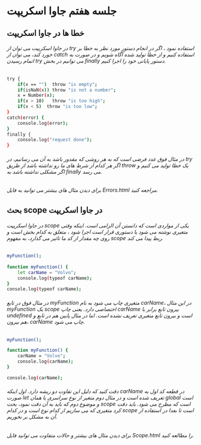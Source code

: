 # جلسه هفتم جاوا اسکریپت

## خطا ها در جاوا اسکریپت

###### در جاوا اسکریپت می توان از try استفاده نمود ، اگر در انجام دستور مورد نظر به خطا بر خورد کند، می توان از catch استفاده کنیم و از خطا تولید شده آگاه شویم و در صورت به اتمام رسیدن try  می توانیم در بخش finally دستور پایانی خود را اجرا کنیم.

```bash
try { 
    if(x == "")  throw "is empty";
    if(isNaN(x)) throw "is not a number";
    x = Number(x);
    if(x > 10)   throw "is too high";
    if(x < 5)  throw "is too low";
}
catch(error) {
    console.log(error);
}
finally {
    console.log("request done");
}
```
###### در مثال فوق عدد فرضی است که به هر روشی که مقدور باشد به آن می رسانیم، در try اگر هر کدام از شرط های ما رو نداشته باشد از طریق throw یک خطا تولید می کنیم و اگر مشکلی نداشته باشد به finally می رسد.

###### برای دیدن مثال های بیشتر می توانید به فایل Errors.html مراجعه کنید.


## بحث scope در جاوا اسکریپت

###### در جاوا اسکریپت scope یکی از مواردی است که دانستن آن الزامی است. اینکه وقتی متغیری نوشته می شود یا دستوری قرار است اجرا شود ، متعلق به کدام بخش است و روی چه مقدار از کد ما تاثیر می گذارد، به مفهوم scope ربط پیدا می کند.

```bash
myFunction();
        
function myFunction() {
    let carName = "Volvo";
    console.log(typeof carName);
}
console.log(typeof carName);
```
###### در مثال فوق در تابع myFunction متغیری چاپ می شود به نام carName، در این مثال myFunction یک scope اختصاصی دارد. یعنی چاپ carName بیرون تابع برابر با undefined است و بیرون تابع متغیری تعریف نشده است. اما در مثال پایین هم در تابع و هم بیرون، carName چاپ می شود.

```bash
myFunction();

function myFunction() {
    carName = "Volvo";
    console.log(carName);
}

console.log(carName);
```

###### دقت کنید که دلیل این تفاوت دو ریشه دارد. اول اینکه carName در قطعه کد اول به صورت let تعریف شده است و در مثال دوم متغیر از نوع سراسری یا همان global است و موضوع دوم که باید به آن دقت نمود، بحث scope است که مطرح می شود. باید دقت کرد متغیری که می سازیم از کدام نوع است و در کدام scope است تا بعدا در استفاده از آن به مشکل بر نخوریم.


###### برای دیدن مثال های بیشتر و حالات متفاوت می توانید فایل Scope.html را مطالعه کنید.
